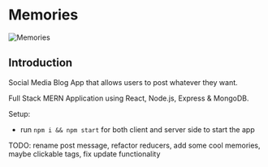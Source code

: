 # Memories

![Memories](https://i.ibb.co/7CmVbCW/image.png)

## Introduction
Social Media Blog App that allows users to post whatever they want.

Full Stack MERN Application using React, Node.js, Express & MongoDB.

Setup:
- run ```npm i && npm start``` for both client and server side to start the app

TODO: rename post message, refactor reducers, add some cool memories, maybe clickable tags, fix update functionality
